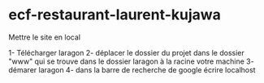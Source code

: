 # ecf-restaurant-laurent-kujawa
Mettre le site en local

1- Télécharger laragon
2- déplacer le dossier du projet dans le dossier "www" qui se trouve dans le dossier laragon à la racine
votre machine
3- démarer laragon
4- dans la barre de recherche de google écrire localhost
